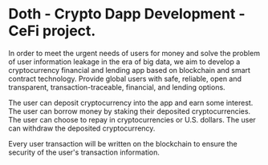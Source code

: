 # Doth - Crypto Dapp Development - CeFi project.

In order to meet the urgent needs of users for money and solve the problem of user information leakage in the era of big data, we aim to develop a cryptocurrency financial and lending app based on blockchain and smart contract technology. Provide global users with safe, reliable, open and transparent, transaction-traceable, financial, and lending options.

The user can deposit cryptocurrency into the app and earn some interest.
The user can borrow money by staking their deposited cryptocurrencies.
The user can choose to repay in cryptocurrencies or U.S. dollars.
The user can withdraw the deposited cryptocurrency.

Every user transaction will be written on the blockchain to ensure the security of the user's transaction information.
